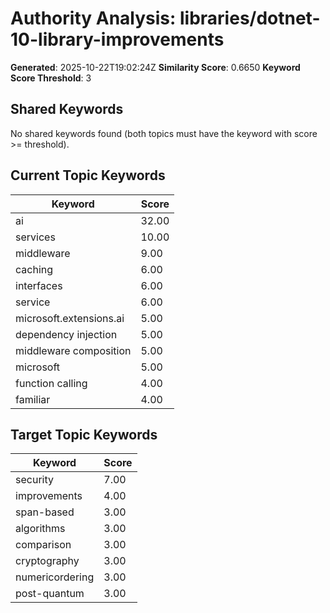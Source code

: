 # Authority Analysis: libraries/dotnet-10-library-improvements

**Generated**: 2025-10-22T19:02:24Z
**Similarity Score**: 0.6650
**Keyword Score Threshold**: 3

## Shared Keywords

No shared keywords found (both topics must have the keyword with score >= threshold).

## Current Topic Keywords

| Keyword | Score |
|---------|-------|
| ai | 32.00 |
| services | 10.00 |
| middleware | 9.00 |
| caching | 6.00 |
| interfaces | 6.00 |
| service | 6.00 |
| microsoft.extensions.ai | 5.00 |
| dependency injection | 5.00 |
| middleware composition | 5.00 |
| microsoft | 5.00 |
| function calling | 4.00 |
| familiar | 4.00 |

## Target Topic Keywords

| Keyword | Score |
|---------|-------|
| security | 7.00 |
| improvements | 4.00 |
| span-based | 3.00 |
| algorithms | 3.00 |
| comparison | 3.00 |
| cryptography | 3.00 |
| numericordering | 3.00 |
| post-quantum | 3.00 |

